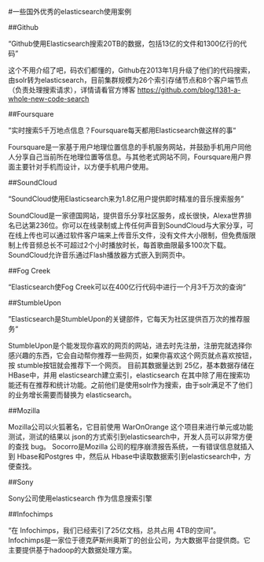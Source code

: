 #一些国外优秀的elasticsearch使用案例

##Github

“Github使用Elasticsearch搜索20TB的数据，包括13亿的文件和1300亿行的代码”

这个不用介绍了吧，码农们都懂的，Github在2013年1月升级了他们的代码搜索，由solr转为elasticsearch，目前集群规模为26个索引存储节点和8个客户端节点（负责处理搜索请求），详情请看官方博客
https://github.com/blog/1381-a-whole-new-code-search

##Foursquare

”实时搜索5千万地点信息？Foursquare每天都用Elasticsearch做这样的事“

Foursquare是一家基于用户地理位置信息的手机服务网站，并鼓励手机用户同他人分享自己当前所在地理位置等信息。与其他老式网站不同，Foursquare用户界面主要针对手机而设计，以方便手机用户使用。

##SoundCloud

“SoundCloud使用Elasticsearch来为1.8亿用户提供即时精准的音乐搜索服务”

SoundCloud是一家德国网站，提供音乐分享社区服务，成长很快，Alexa世界排名已达第236位。你可以在线录制或上传任何声音到SoundCloud与大家分享，可在线上传也可以通过软件客户端来上传音乐文件，没有文件大小限制，但免费版限制上传音频总长不可超过2个小时播放时长，每首歌曲限最多100次下载。SoundCloud允许音乐通过Flash播放器方式嵌入到网页中。

##Fog Creek

“Elasticsearch使Fog Creek可以在400亿行代码中进行一个月3千万次的查询“

##StumbleUpon

”Elasticsearch是StumbleUpon的关键部件，它每天为社区提供百万次的推荐服务“

StumbleUpon是个能发现你喜欢的网页的网站，进去时先注册，注册完就选择你感兴趣的东西，它会自动帮你推荐一些网页，如果你喜欢这个网页就点喜欢按钮，按
stumble按钮就会推荐下一个网页。
目前其数据量达到 25亿，基本数据存储在HBase中，并用
elasticsearch建立索引，elasticsearch
在其中除了用在搜索功能还有在推荐和统计功能。之前他们是使用solr作为搜索，由于solr满足不了他们的业务增长需要而替换为
elasticsearch。

##Mozilla

Mozilla公司以火狐著名，它目前使用 WarOnOrange
这个项目来进行单元或功能测试，测试的结果以
json的方式索引到elasticsearch中，开发人员可以非常方便的查找 bug。
Socorro是Mozilla 公司的程序崩溃报告系统，一有错误信息就插入到 Hbase和Postgres
中，然后从 Hbase中读取数据索引到elasticsearch中，方便查找。

##Sony

Sony公司使用elasticsearch 作为信息搜索引擎

##Infochimps

“在 Infochimps，我们已经索引了25亿文档，总共占用 4TB的空间”。
Infochimps是一家位于德克萨斯州奥斯丁的创业公司，为大数据平台提供商。它主要提供基于hadoop的大数据处理方案。

